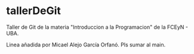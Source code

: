 # tallerDeGit

Taller de Git de la materia "Introduccion a la Programacion" de la FCEyN - UBA.

Linea añadida por Micael Alejo García Orfanó. Pls sumar al main.